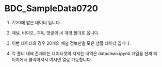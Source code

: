 # BDC_SampleData0720

1. 7/20에 받은 데이터 입니다.

2. 채널, 비디오, 구독, 댓글의 네 개의 폴더로 옵니다.

3. 이번 데이터의 경우 20개의 채널 정보만을 모은 샘플 데이터 입니다.

4. 각 폴더 내에 존재하는 데이터셋의 자세한 내역은 dataclean.ipynb 파일을 현재 페이지에서 클릭하셔서 여시면 열람 가능합니다.

